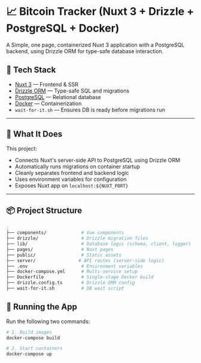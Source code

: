 # 📈 Bitcoin Tracker (Nuxt 3 + Drizzle + PostgreSQL + Docker)

A Simple, one page, containerized Nuxt 3 application with a PostgreSQL backend, using Drizzle ORM for type-safe database interaction.

## 🧰 Tech Stack

- [Nuxt 3](https://nuxt.com/) — Frontend & SSR
- [Drizzle ORM](https://orm.drizzle.team/) — Type-safe SQL and migrations
- [PostgreSQL](https://www.postgresql.org/) — Relational database
- [Docker](https://www.docker.com/) — Containerization
- `wait-for-it.sh` — Ensures DB is ready before migrations run

---

## 🚀 What It Does

This project:

- Connects Nuxt's server-side API to PostgreSQL using Drizzle ORM
- Automatically runs migrations on container startup
- Cleanly separates frontend and backend logic
- Uses environment variables for configuration
- Exposes Nuxt app on `localhost:${NUXT_PORT}`

---

## 📦 Project Structure

```bash
.
├── components/             # Vue components
├── drizzle/                # Drizzle migration files
├── lib/                    # Database logic (schema, client, logger)
├── pages/                  # Nuxt pages
├── public/                 # Static assets
├── server/                # API routes (server-side logic)
├── .env                    # Environment variables
├── docker-compose.yml      # Multi-service setup
├── Dockerfile              # Single-stage Docker build
├── drizzle.config.ts       # Drizzle ORM config
├── wait-for-it.sh          # DB wait script
```

## 🐳 Running the App

Run the following two commands:

```bash
# 1. Build images
docker-compose build

# 2. Start containers
docker-compose up
```
